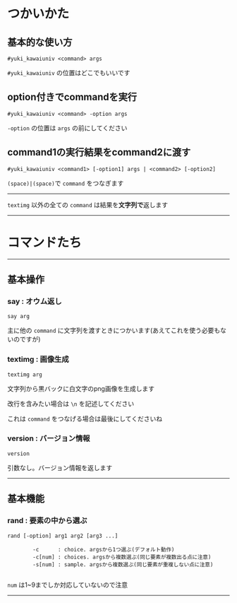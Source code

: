 # つかいかた



## 基本的な使い方

```
#yuki_kawaiuniv <command> args
```

`#yuki_kawaiuniv` の位置はどこでもいいです



## option付きでcommandを実行

```
#yuki_kawaiuniv <command> -option args
```

`-option` の位置は `args` の前にしてください



## command1の実行結果をcommand2に渡す

```
#yuki_kawaiuniv <command1> [-option1] args | <command2> [-option2] 
```

`(space)|(space)`で `command` をつなぎます





------



`textimg` 以外の全ての `command` は結果を**文字列で**返します



------



# コマンドたち

------



## 基本操作

### say : オウム返し

```
say arg
```

主に他の `command` に文字列を渡すときにつかいます(あえてこれを使う必要もないのですが)



### textimg : 画像生成

```
textimg arg
```

文字列から黒バックに白文字のpng画像を生成します

改行を含みたい場合は `\n` を記述してください

これは `command` をつなげる場合は最後にしてくださいね



### version : バージョン情報

```version
version
```

引数なし。バージョン情報を返します





------



## 基本機能

### rand : 要素の中から選ぶ

```
rand [-option] arg1 arg2 [arg3 ...]

		-c 		: choice. argsから1つ選ぶ(デフォルト動作)
		-c[num]	: choices. argsから複数選ぶ(同じ要素が複数出る点に注意)
		-s[num]	: sample. argsから複数選ぶ(同じ要素が重複しない点に注意)
		
```

`num` は1~9までしか対応していないので注意









------



